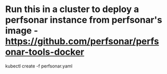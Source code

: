 # Run this in a cluster to deploy a perfsonar instance from perfsonar's image - https://github.com/perfsonar/perfsonar-tools-docker
kubectl create -f perfsonar.yaml
